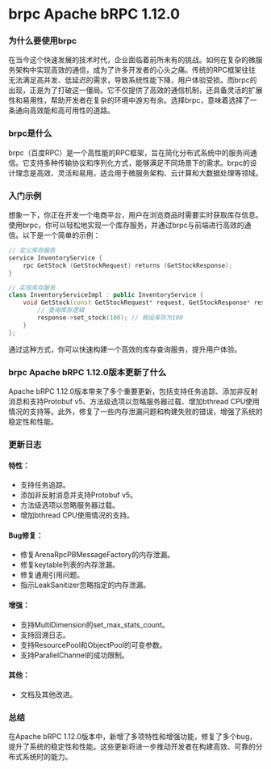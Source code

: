 # brpc Apache bRPC 1.12.0
### 为什么要使用brpc

在当今这个快速发展的技术时代，企业面临着前所未有的挑战。如何在复杂的微服务架构中实现高效的通信，成为了许多开发者的心头之痛。传统的RPC框架往往无法满足高并发、低延迟的需求，导致系统性能下降，用户体验受损。而brpc的出现，正是为了打破这一僵局。它不仅提供了高效的通信机制，还具备灵活的扩展性和易用性，帮助开发者在复杂的环境中游刃有余。选择brpc，意味着选择了一条通向高效能和高可用性的道路。

### brpc是什么

brpc（百度RPC）是一个高性能的RPC框架，旨在简化分布式系统中的服务间通信。它支持多种传输协议和序列化方式，能够满足不同场景下的需求。brpc的设计理念是高效、灵活和易用，适合用于微服务架构、云计算和大数据处理等领域。

### 入门示例

想象一下，你正在开发一个电商平台，用户在浏览商品时需要实时获取库存信息。使用brpc，你可以轻松地实现一个库存服务，并通过brpc与前端进行高效的通信。以下是一个简单的示例：

```cpp
// 定义库存服务
service InventoryService {
    rpc GetStock (GetStockRequest) returns (GetStockResponse);
}

// 实现库存服务
class InventoryServiceImpl : public InventoryService {
    void GetStock(const GetStockRequest* request, GetStockResponse* response) {
        // 查询库存逻辑
        response->set_stock(100); // 假设库存为100
    }
};
```

通过这种方式，你可以快速构建一个高效的库存查询服务，提升用户体验。

### brpc Apache bRPC 1.12.0版本更新了什么

Apache bRPC 1.12.0版本带来了多个重要更新，包括支持任务追踪、添加非反射消息和支持Protobuf v5、方法级选项以忽略服务器过载、增加bthread CPU使用情况的支持等。此外，修复了一些内存泄漏问题和构建失败的错误，增强了系统的稳定性和性能。

### 更新日志

#### 特性：
- 支持任务追踪。
- 添加非反射消息并支持Protobuf v5。
- 方法级选项以忽略服务器过载。
- 增加bthread CPU使用情况的支持。

#### Bug修复：
- 修复ArenaRpcPBMessageFactory的内存泄漏。
- 修复keytable列表的内存泄漏。
- 修复通用引用问题。
- 指示LeakSanitizer忽略指定的内存泄漏。

#### 增强：
- 支持MultiDimension的set_max_stats_count。
- 支持回溯日志。
- 支持ResourcePool和ObjectPool的可变参数。
- 支持ParallelChannel的成功限制。

#### 其他：
- 文档及其他改进。

### 总结

在Apache bRPC 1.12.0版本中，新增了多项特性和增强功能，修复了多个bug，提升了系统的稳定性和性能。这些更新将进一步推动开发者在构建高效、可靠的分布式系统时的能力。